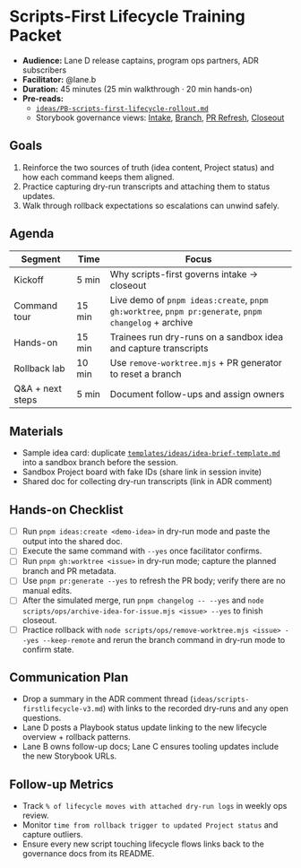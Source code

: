# Scripts-First Lifecycle Training Packet

- **Audience:** Lane D release captains, program ops partners, ADR subscribers
- **Facilitator:** @lane.b
- **Duration:** 45 minutes (25 min walkthrough · 20 min hands-on)
- **Pre-reads:**
  - [`ideas/PB-scripts-first-lifecycle-rollout.md`](https://github.com/louis-pvs/plaincraft/blob/main/ideas/PB-scripts-first-lifecycle-rollout.md)
  - Storybook governance views: [Intake](https://louis-pvs.github.io/plaincraft/storybook/?path=/docs/governance-lifecycle-intake--docs), [Branch](https://louis-pvs.github.io/plaincraft/storybook/?path=/docs/governance-lifecycle-branch--docs), [PR Refresh](https://louis-pvs.github.io/plaincraft/storybook/?path=/docs/governance-lifecycle-pr-refresh--docs), [Closeout](https://louis-pvs.github.io/plaincraft/storybook/?path=/docs/governance-lifecycle-closeout--docs)

## Goals

1. Reinforce the two sources of truth (idea content, Project status) and how each command keeps them aligned.
2. Practice capturing dry-run transcripts and attaching them to status updates.
3. Walk through rollback expectations so escalations can unwind safely.

## Agenda

| Segment          | Time   | Focus                                                                                                |
| ---------------- | ------ | ---------------------------------------------------------------------------------------------------- |
| Kickoff          | 5 min  | Why scripts-first governs intake → closeout                                                          |
| Command tour     | 15 min | Live demo of `pnpm ideas:create`, `pnpm gh:worktree`, `pnpm pr:generate`, `pnpm changelog` + archive |
| Hands-on         | 15 min | Trainees run dry-runs on a sandbox idea and capture transcripts                                      |
| Rollback lab     | 10 min | Use `remove-worktree.mjs` + PR generator to reset a branch                                           |
| Q&A + next steps | 5 min  | Document follow-ups and assign owners                                                                |

## Materials

- Sample idea card: duplicate [`templates/ideas/idea-brief-template.md`](https://github.com/louis-pvs/plaincraft/blob/main/templates/ideas/idea-brief-template.md) into a sandbox branch before the session.
- Sandbox Project board with fake IDs (share link in session invite)
- Shared doc for collecting dry-run transcripts (link in ADR comment)

## Hands-on Checklist

- [ ] Run `pnpm ideas:create <demo-idea>` in dry-run mode and paste the output into the shared doc.
- [ ] Execute the same command with `--yes` once facilitator confirms.
- [ ] Run `pnpm gh:worktree <issue>` in dry-run mode; capture the planned branch and PR metadata.
- [ ] Use `pnpm pr:generate --yes` to refresh the PR body; verify there are no manual edits.
- [ ] After the simulated merge, run `pnpm changelog -- --yes` and `node scripts/ops/archive-idea-for-issue.mjs <issue> --yes` to finish closeout.
- [ ] Practice rollback with `node scripts/ops/remove-worktree.mjs <issue> --yes --keep-remote` and rerun the branch command in dry-run mode to confirm state.

## Communication Plan

- Drop a summary in the ADR comment thread (`ideas/scripts-firstlifecycle-v3.md`) with links to the recorded dry-runs and any open questions.
- Lane D posts a Playbook status update linking to the new lifecycle overview + rollback patterns.
- Lane B owns follow-up docs; Lane C ensures tooling updates include the new Storybook URLs.

## Follow-up Metrics

- Track `% of lifecycle moves with attached dry-run logs` in weekly ops review.
- Monitor `time from rollback trigger to updated Project status` and capture outliers.
- Ensure every new script touching lifecycle flows links back to the governance docs from its README.
